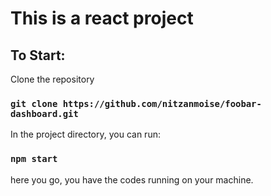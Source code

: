 # This is a react project

## To Start:

Clone the repository

### `git clone https://github.com/nitzanmoise/foobar-dashboard.git`

In the project directory, you can run:

### `npm start`

here you go, you have the codes running on your machine.
